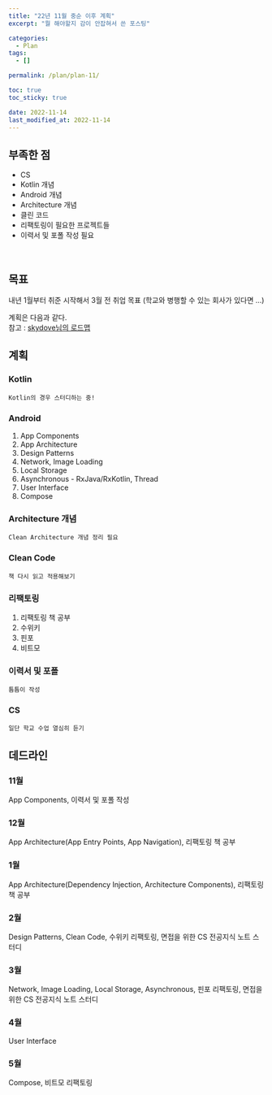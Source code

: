 ```yaml
---
title: "22년 11월 중순 이후 계획"
excerpt: "뭘 해야할지 감이 안잡혀서 쓴 포스팅"

categories:
  - Plan
tags:
  - []

permalink: /plan/plan-11/

toc: true
toc_sticky: true

date: 2022-11-14
last_modified_at: 2022-11-14
---
```

## 부족한 점
* CS
* Kotlin 개념
* Android 개념
* Architecture 개념
* 클린 코드
* 리팩토링이 필요한 프로젝트들
* 이력서 및 포폴 작성 필요

<br>

## 목표
내년 1월부터 취준 시작해서 3월 전 취업 목표 (학교와 병행할 수 있는 회사가 있다면 ...)

계획은 다음과 같다.   
참고 : [skydove님의 로드맵](https://github.com/skydoves/android-developer-roadmap/blob/main/README_KR.md) 

## 계획
### Kotlin
    Kotlin의 경우 스터디하는 중!

### Android
1. App Components
2. App Architecture
4. Design Patterns
6. Network, Image Loading
7. Local Storage
8. Asynchronous - RxJava/RxKotlin, Thread
9. User Interface
10. Compose

### Architecture 개념
    Clean Architecture 개념 정리 필요

### Clean Code
    책 다시 읽고 적용해보기

### 리팩토링
1. 리팩토링 책 공부
1. 수위키
2. 핀포
3. 비트모  

### 이력서 및 포폴
    틈틈이 작성

### CS
    일단 학교 수업 열심히 듣기

## 데드라인
### 11월
App Components, 이력서 및 포폴 작성

### 12월
App Architecture(App Entry Points, App Navigation), 리팩토링 책 공부

### 1월
App Architecture(Dependency Injection, Architecture Components), 리팩토링 책 공부

### 2월
Design Patterns, Clean Code, 수위키 리팩토링, 면접을 위한 CS 전공지식 노트 스터디

### 3월
Network, Image Loading, Local Storage, Asynchronous, 핀포 리팩토링, 면접을 위한 CS 전공지식 노트 스터디

### 4월
User Interface

### 5월
Compose, 비트모 리팩토링







